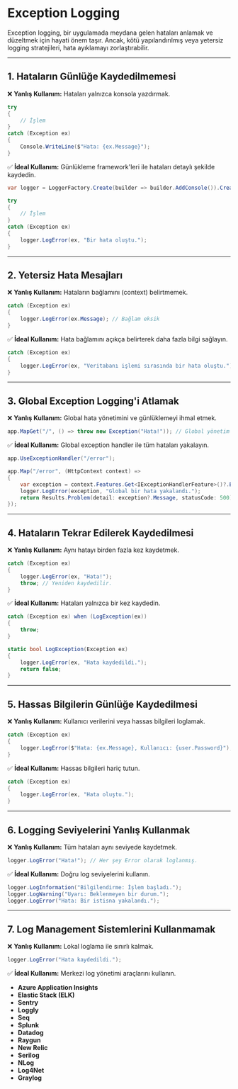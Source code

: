 # Exception Logging

Exception logging, bir uygulamada meydana gelen hataları anlamak ve düzeltmek için hayati önem taşır. Ancak, kötü yapılandırılmış veya yetersiz logging stratejileri, hata ayıklamayı zorlaştırabilir.

---

## 1. Hataların Günlüğe Kaydedilmemesi

❌ **Yanlış Kullanım:** Hataları yalnızca konsola yazdırmak.

```csharp
try
{
    // İşlem
}
catch (Exception ex)
{
    Console.WriteLine($"Hata: {ex.Message}");
}
```

✅ **İdeal Kullanım:** Günlükleme framework'leri ile hataları detaylı şekilde kaydedin.

```csharp
var logger = LoggerFactory.Create(builder => builder.AddConsole()).CreateLogger("AppLogger");

try
{
    // İşlem
}
catch (Exception ex)
{
    logger.LogError(ex, "Bir hata oluştu.");
}
```

---

## 2. Yetersiz Hata Mesajları

❌ **Yanlış Kullanım:** Hataların bağlamını (context) belirtmemek.

```csharp
catch (Exception ex)
{
    logger.LogError(ex.Message); // Bağlam eksik
}
```

✅ **İdeal Kullanım:** Hata bağlamını açıkça belirterek daha fazla bilgi sağlayın.

```csharp
catch (Exception ex)
{
    logger.LogError(ex, "Veritabanı işlemi sırasında bir hata oluştu.");
}
```

---

## 3. Global Exception Logging'i Atlamak

❌ **Yanlış Kullanım:** Global hata yönetimini ve günlüklemeyi ihmal etmek.

```csharp
app.MapGet("/", () => throw new Exception("Hata!")); // Global yönetim yok
```

✅ **İdeal Kullanım:** Global exception handler ile tüm hataları yakalayın.

```csharp
app.UseExceptionHandler("/error");

app.Map("/error", (HttpContext context) =>
{
    var exception = context.Features.Get<IExceptionHandlerFeature>()?.Error;
    logger.LogError(exception, "Global bir hata yakalandı.");
    return Results.Problem(detail: exception?.Message, statusCode: 500);
});
```

---

## 4. Hataların Tekrar Edilerek Kaydedilmesi

❌ **Yanlış Kullanım:** Aynı hatayı birden fazla kez kaydetmek.

```csharp
catch (Exception ex)
{
    logger.LogError(ex, "Hata!");
    throw; // Yeniden kaydedilir.
}
```

✅ **İdeal Kullanım:** Hataları yalnızca bir kez kaydedin.

```csharp
catch (Exception ex) when (LogException(ex))
{
    throw;
}

static bool LogException(Exception ex)
{
    logger.LogError(ex, "Hata kaydedildi.");
    return false;
}
```

---

## 5. Hassas Bilgilerin Günlüğe Kaydedilmesi

❌ **Yanlış Kullanım:** Kullanıcı verilerini veya hassas bilgileri loglamak.

```csharp
catch (Exception ex)
{
    logger.LogError($"Hata: {ex.Message}, Kullanıcı: {user.Password}"); // Güvenlik açığı
}
```

✅ **İdeal Kullanım:** Hassas bilgileri hariç tutun.

```csharp
catch (Exception ex)
{
    logger.LogError(ex, "Hata oluştu.");
}
```

---

## 6. Logging Seviyelerini Yanlış Kullanmak

❌ **Yanlış Kullanım:** Tüm hataları aynı seviyede kaydetmek.

```csharp
logger.LogError("Hata!"); // Her şey Error olarak loglanmış.
```

✅ **İdeal Kullanım:** Doğru log seviyelerini kullanın.

```csharp
logger.LogInformation("Bilgilendirme: İşlem başladı.");
logger.LogWarning("Uyarı: Beklenmeyen bir durum.");
logger.LogError("Hata: Bir istisna yakalandı.");
```

---

## 7. Log Management Sistemlerini Kullanmamak

❌ **Yanlış Kullanım:** Lokal loglama ile sınırlı kalmak.

```csharp
logger.LogError("Hata kaydedildi.");
```

✅ **İdeal Kullanım:** Merkezi log yönetimi araçlarını kullanın.

- **Azure Application Insights**
- **Elastic Stack (ELK)**
- **Sentry**
- **Loggly**
- **Seq**
- **Splunk**
- **Datadog**
- **Raygun**
- **New Relic**
- **Serilog**
- **NLog**
- **Log4Net**
- **Graylog**
